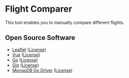 # Flight Comparer
This tool enables you to manually compare different flights.

## Open Source Software

- [Leaflet](https://github.com/Leaflet/Leaflet) ([License](https://github.com/Leaflet/Leaflet/blob/main/LICENSE))
- [Vue](https://github.com/vuejs/core) ([License](https://github.com/vuejs/core/blob/main/LICENSE))
- [Go](https://github.com/golang/go) ([License](https://github.com/golang/go/blob/master/LICENSE))
- [Gin](https://github.com/gin-gonic/gin) ([License](https://github.com/gin-gonic/gin/blob/master/LICENSE))
- [MongoDB Go Driver](https://github.com/mongodb/mongo-go-driver) ([License](https://github.com/mongodb/mongo-go-driver/blob/master/LICENSE))
